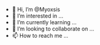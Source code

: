 - 👋 Hi, I’m @Myoxsis
- 👀 I’m interested in ...
- 🌱 I’m currently learning ...
- 💞️ I’m looking to collaborate on ...
- 📫 How to reach me ...

<!---
Myoxsis/Myoxsis is a ✨ special ✨ repository because its `README.md` (this file) appears on your GitHub profile.
You can click the Preview link to take a look at your changes.
--->
